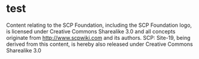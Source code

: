 # test
Content relating to the SCP Foundation, including the SCP Foundation logo, is licensed under Creative Commons Sharealike 3.0 and all concepts originate from http://www.scpwiki.com and its authors. SCP: Site-19, being derived from this content, is hereby also released under Creative Commons Sharealike 3.0
